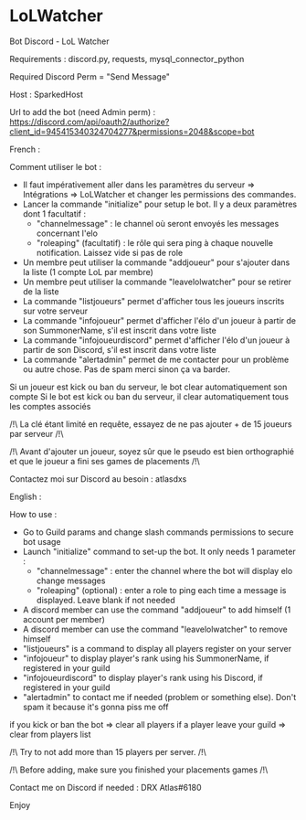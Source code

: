# LoLWatcher
Bot Discord - LoL Watcher

Requirements : discord.py, requests, mysql_connector_python

Required Discord Perm = "Send Message"

Host : SparkedHost

Url to add the bot (need Admin perm) : https://discord.com/api/oauth2/authorize?client_id=945415340324704277&permissions=2048&scope=bot

French :

Comment utiliser le bot :
  - Il faut impérativement aller dans les paramètres du serveur => Intégrations => LoLWatcher et changer les permissions des commandes.
  - Lancer la commande "initialize" pour setup le bot. Il y a deux paramètres dont 1 facultatif :
    - "channelmessage" : le channel où seront envoyés les messages concernant l'elo
    - "roleaping" (facultatif) : le rôle qui sera ping à chaque nouvelle notification. Laissez vide si pas de role
  - Un membre peut utiliser la commande "addjoueur" pour s'ajouter dans la liste (1 compte LoL par membre)
  - Un membre peut utiliser la commande "leavelolwatcher" pour se retirer de la liste
  - La commande "listjoueurs" permet d'afficher tous les joueurs inscrits sur votre serveur
  - La commande "infojoueur" permet d'afficher l'élo d'un joueur à partir de son SummonerName, s'il est inscrit dans votre liste
  - La commande "infojoueurdiscord" permet d'afficher l'élo d'un joueur à partir de son Discord, s'il est inscrit dans votre liste
  - La commande "alertadmin" permet de me contacter pour un problème ou autre chose. Pas de spam merci sinon ça va barder.

Si un joueur est kick ou ban du serveur, le bot clear automatiquement son compte
Si le bot est kick ou ban du serveur, il clear automatiquement tous les comptes associés

/!\ La clé étant limité en requête, essayez de ne pas ajouter + de 15 joueurs par serveur /!\

/!\ Avant d'ajouter un joueur, soyez sûr que le pseudo est bien orthographié et que le joueur a fini ses games de placements /!\

Contactez moi sur Discord au besoin : atlasdxs



English :

How to use :
  - Go to Guild params and change slash commands permissions to secure bot usage
  - Launch "initialize" command to set-up the bot. It only needs 1 parameter :
    - "channelmessage" : enter the channel where the bot will display elo change messages
    - "roleaping" (optional) : enter a role to ping each time a message is displayed. Leave blank if not needed
  - A discord member can use the command "addjoueur" to add himself (1 account per member)
  - A discord member can use the command "leavelolwatcher" to remove himself
  - "listjoueurs" is a command to display all players register on your server
  - "infojoueur" to display player's rank using his SummonerName, if registered in your guild
  - "infojoueurdiscord" to display player's rank using his Discord, if registered in your guild
  - "alertadmin" to contact me if needed (problem or something else). Don't spam it because it's gonna piss me off

if you kick or ban the bot => clear all players
if a player leave your guild => clear from players list

/!\ Try to not add more than 15 players per server. /!\ 

/!\ Before adding, make sure you finished your placements games /!\

Contact me on Discord if needed : DRX Atlas#6180

Enjoy
